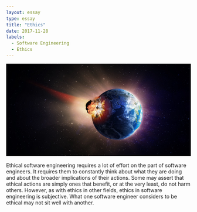 ```yaml
---
layout: essay
type: essay
title: "Ethics"
date: 2017-11-28
labels:
  - Software Engineering
  - Ethics
---
```


<img class="ui right floated small image" src="../images/meteor.jpg">

Ethical software engineering requires a lot of effort on the part of software engineers. It requires them to constantly think about what they are doing and about the broader implications of their actions. Some may assert that ethical actions are simply ones that benefit, or at the very least, do not harm others. However, as with ethics in other fields, ethics in software engineering is subjective. What one software engineer considers to be ethical may not sit well with another.


